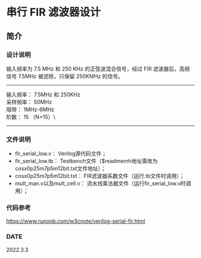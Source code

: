 # 串行 FIR 滤波器设计
## 简介
### 设计说明
输入频率为 7.5 MHz 和 250 KHz 的正弦波混合信号，经过 FIR 滤波器后，高频信号 7.5MHz 被滤除，只保留 250KMHz 的信号。
***
输入频率：    7.5MHz 和 250KHz\
采样频率：    50MHz\
阻带：           1MHz-6MHz\
阶数：           15 （N=15）\
***
### 文件说明
- fir_serial_low.v：
Verilog源代码文件；
- fir_serial_low.tb：
Testbench文件（$readmemh地址需改为cosx0p25m7p5m12bit.txt文件地址）；
- cosx0p25m7p5m12bit.txt：
FIR滤波器系数文件（运行.tb文件时调用）；
- mult_man.v以及mult_cell.v：
流水线乘法器文件（运行fir_serial_low.v时调用）；
### 代码参考
https://www.runoob.com/w3cnote/verilog-serial-fir.html
### DATE 
2022.3.3

